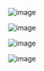 ![image](https://github.com/user-attachments/assets/94c9b60f-0320-4815-840c-efcfc7b1e6f4)

![image](https://github.com/user-attachments/assets/84e24488-0de2-4ec1-afb2-34718e82c995)

![image](https://github.com/user-attachments/assets/27f4fd49-9404-4f51-8c0c-e4ac88cc0f56)

![image](https://github.com/user-attachments/assets/31376609-2310-4fc3-a77e-9ad8aa780df0)
